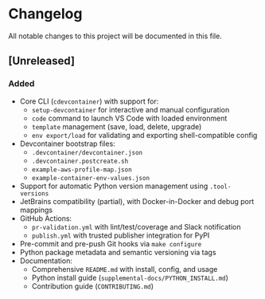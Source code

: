 # Changelog

All notable changes to this project will be documented in this file.

## [Unreleased]

### Added
- Core CLI (`cdevcontainer`) with support for:
  - `setup-devcontainer` for interactive and manual configuration
  - `code` command to launch VS Code with loaded environment
  - `template` management (save, load, delete, upgrade)
  - `env export/load` for validating and exporting shell-compatible config
- Devcontainer bootstrap files:
  - `.devcontainer/devcontainer.json`
  - `.devcontainer.postcreate.sh`
  - `example-aws-profile-map.json`
  - `example-container-env-values.json`
- Support for automatic Python version management using `.tool-versions`
- JetBrains compatibility (partial), with Docker-in-Docker and debug port mappings
- GitHub Actions:
  - `pr-validation.yml` with lint/test/coverage and Slack notification
  - `publish.yml` with trusted publisher integration for PyPI
- Pre-commit and pre-push Git hooks via `make configure`
- Python package metadata and semantic versioning via tags
- Documentation:
  - Comprehensive `README.md` with install, config, and usage
  - Python install guide (`supplemental-docs/PYTHON_INSTALL.md`)
  - Contribution guide (`CONTRIBUTING.md`)
